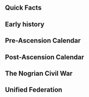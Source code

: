 
```table-of-contents
```

## Quick Facts



## Early history



## Pre-Ascension Calendar


## Post-Ascension Calendar


## The Nogrian Civil War


## Unified Federation